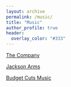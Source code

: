 ```yaml
---
layout: archive
permalink: /music/
title: "Music"
author_profile: true
header:
  overlay_color: "#333"
---
```


[The Company]

[Jackson Arms]

[Budget Cuts Music]

[The Company]: https://soundcloud.com/thecompanysoundsystem
[Jackson Arms]: https://soundcloud.com/jacksonarms
[Budget Cuts Music]: http://budgetcutsmusic.com
